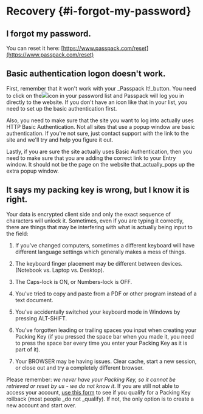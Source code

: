 # Recovery {#i-forgot-my-password}

## I forgot my password.

You can reset it here: [https://www.passpack.com/reset](https://www.passpack.com/reset)

## Basic authentication logon doesn't work.

First, remember that it won't work with your _Passpack It!_button. You need to click on the![](https://support.passpack.com/hc/en-us/article_attachments/200193845/basicauthicon.jpg)icon in your password list and Passpack will log you in directly to the website. If you don't have an icon like that in your list, you need to set up the basic authentication first.

Also, you need to make sure that the site you want to log into actually uses HTTP Basic Authentication. Not all sites that use a popup window are basic authentication. If you're not sure, just contact support with the link to the site and we'll try and help you figure it out.

Lastly, if you are sure the site actually uses Basic Authentication, then you need to make sure that you are adding the correct link to your Entry window. It should not be the page on the website that_actually_pops up the extra popup window.

## It says my packing key is wrong, but I know it is right.

Your data is encrypted client side and only the exact sequence of characters will unlock it. Sometimes, even if you are typing it correctly, there are things that may be interfering with what is actually being input to the field:

1. If you've changed computers, sometimes a different keyboard will have different language settings which generally makes a mess of things.

2. The keyboard finger placement may be different between devices. \(Notebook vs. Laptop vs. Desktop\).

3. The Caps-lock is ON, or Numbers-lock is OFF.

4. You've tried to copy and paste from a PDF or other program instead of a text document.

5. You've accidentally switched your keyboard mode in Windows by pressing ALT-SHIFT.

6. You've forgotten leading or trailing spaces you input when creating your Packing Key \(if you pressed the space bar when you made it, you need to press the space bar every time you enter your Packing Key as it is part of it\).

7. Your BROWSER may be having issues. Clear cache, start a new session, or close out and try a completely different browser.

Please remember: _we never have your Packing Key, so it cannot be retrieved or reset by us - we do not know it_. If you are still not able to access your account, [use this form](https://www.passpack.com/reset) to see if you qualify for a Packing Key rollback \(most people _do not _qualify\). If not, the only option is to create a new account and start over.


